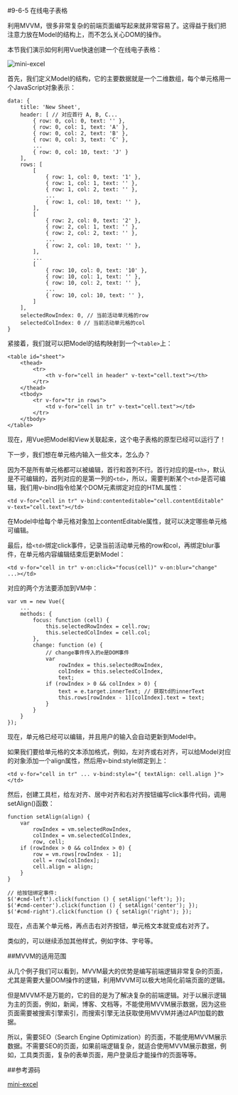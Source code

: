 #9-6-5 在线电子表格


利用MVVM，很多非常复杂的前端页面编写起来就非常容易了。这得益于我们把注意力放在Model的结构上，而不怎么关心DOM的操作。

本节我们演示如何利用Vue快速创建一个在线电子表格：

![mini-excel](http://www.liaoxuefeng.com/files/attachments/0014757973756505ebf80d4c8d44f2fbb31ffaefb27c214000/l)

首先，我们定义Model的结构，它的主要数据就是一个二维数组，每个单元格用一个JavaScript对象表示：

	data: {
	    title: 'New Sheet',
	    header: [ // 对应首行 A, B, C...
	        { row: 0, col: 0, text: '' },
	        { row: 0, col: 1, text: 'A' },
	        { row: 0, col: 2, text: 'B' },
	        { row: 0, col: 3, text: 'C' },
	        ...
	        { row: 0, col: 10, text: 'J' }
	    ],
	    rows: [
	        [
	            { row: 1, col: 0, text: '1' },
	            { row: 1, col: 1, text: '' },
	            { row: 1, col: 2, text: '' },
	            ...
	            { row: 1, col: 10, text: '' },
	        ],
	        [
	            { row: 2, col: 0, text: '2' },
	            { row: 2, col: 1, text: '' },
	            { row: 2, col: 2, text: '' },
	            ...
	            { row: 2, col: 10, text: '' },
	        ],
	        ...
	        [
	            { row: 10, col: 0, text: '10' },
	            { row: 10, col: 1, text: '' },
	            { row: 10, col: 2, text: '' },
	            ...
	            { row: 10, col: 10, text: '' },
	        ]
	    ],
	    selectedRowIndex: 0, // 当前活动单元格的row
	    selectedColIndex: 0 // 当前活动单元格的col
	}
紧接着，我们就可以把Model的结构映射到一个`<table>`上：

	<table id="sheet">
	    <thead>
	        <tr>
	            <th v-for="cell in header" v-text="cell.text"></th>
	        </tr>
	    </thead>
	    <tbody>
	        <tr v-for="tr in rows">
	            <td v-for="cell in tr" v-text="cell.text"></td>
	        </tr>
	    </tbody>
	</table>
现在，用Vue把Model和View关联起来，这个电子表格的原型已经可以运行了！

下一步，我们想在单元格内输入一些文本，怎么办？

因为不是所有单元格都可以被编辑，首行和首列不行。首行对应的是`<th>`，默认是不可编辑的，首列对应的是第一列的`<td>`，所以，需要判断某个`<td>`是否可编辑，我们用v-bind指令给某个DOM元素绑定对应的HTML属性：

	<td v-for="cell in tr" v-bind:contenteditable="cell.contentEditable" v-text="cell.text"></td>
在Model中给每个单元格对象加上contentEditable属性，就可以决定哪些单元格可编辑。

最后，给`<td>`绑定click事件，记录当前活动单元格的row和col，再绑定blur事件，在单元格内容编辑结束后更新Model：

	<td v-for="cell in tr" v-on:click="focus(cell)" v-on:blur="change" ...></td>
对应的两个方法要添加到VM中：

	var vm = new Vue({
	    ...
	    methods: {
	        focus: function (cell) {
	            this.selectedRowIndex = cell.row;
	            this.selectedColIndex = cell.col;
	        },
	        change: function (e) {
	            // change事件传入的e是DOM事件
	            var
	                rowIndex = this.selectedRowIndex,
	                colIndex = this.selectedColIndex,
	                text;
	            if (rowIndex > 0 && colIndex > 0) {
	                text = e.target.innerText; // 获取td的innerText
	                this.rows[rowIndex - 1][colIndex].text = text;
	            }
	        }
	    }
	});
现在，单元格已经可以编辑，并且用户的输入会自动更新到Model中。

如果我们要给单元格的文本添加格式，例如，左对齐或右对齐，可以给Model对应的对象添加一个align属性，然后用v-bind:style绑定到<td>上：

	<td v-for="cell in tr" ... v-bind:style="{ textAlign: cell.align }"></td>
然后，创建工具栏，给左对齐、居中对齐和右对齐按钮编写click事件代码，调用setAlign()函数：

	function setAlign(align) {
	    var
	        rowIndex = vm.selectedRowIndex,
	        colIndex = vm.selectedColIndex,
	        row, cell;
	    if (rowIndex > 0 && colIndex > 0) {
	        row = vm.rows[rowIndex - 1];
	        cell = row[colIndex];
	        cell.align = align;
	    }
	}
	
	// 给按钮绑定事件:
	$('#cmd-left').click(function () { setAlign('left'); });
	$('#cmd-center').click(function () { setAlign('center'); });
	$('#cmd-right').click(function () { setAlign('right'); });
现在，点击某个单元格，再点击右对齐按钮，单元格文本就变成右对齐了。

类似的，可以继续添加其他样式，例如字体、字号等。

##MVVM的适用范围

从几个例子我们可以看到，MVVM最大的优势是编写前端逻辑非常复杂的页面，尤其是需要大量DOM操作的逻辑，利用MVVM可以极大地简化前端页面的逻辑。

但是MVVM不是万能的，它的目的是为了解决复杂的前端逻辑。对于以展示逻辑为主的页面，例如，新闻，博客、文档等，不能使用MVVM展示数据，因为这些页面需要被搜索引擎索引，而搜索引擎无法获取使用MVVM并通过API加载的数据。

所以，需要SEO（Search Engine Optimization）的页面，不能使用MVVM展示数据。不需要SEO的页面，如果前端逻辑复杂，就适合使用MVVM展示数据，例如，工具类页面，复杂的表单页面，用户登录后才能操作的页面等等。

##参考源码

[mini-excel](https://github.com/michaelliao/learn-javascript/tree/master/samples/node/web/vue/mini-excel)